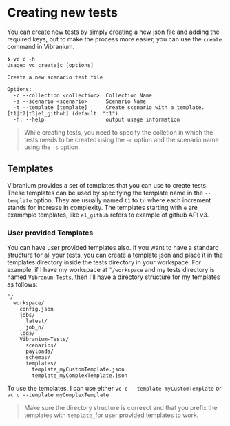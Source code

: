 # Creating new tests

You can create new tests by simply creating a new json file and adding the required keys, but to make the process more easier, you can use the `create` command in Vibranium.

```shell
❯ vc c -h                                  
Usage: vc create|c [options]

Create a new scenario test file

Options:
  -c --collection <collection>  Collection Name
  -s --scenario <scenario>      Scenario Name
  -t --template [template]      Create scenario with a template. [t1|t2|t3|e1_github] (default: "t1")
  -h, --help                    output usage information
```

> While creating tests, you need to specify the colletion in which the tests needs to be created using the `-c` option and the scenario name using the `-s` option.

## Templates

Vibranium provides a set of templates that you can use to create tests. These templates can be used by specifying the template name in the `--template` option. They are usually named `t1` to `tn` where each increment stands for increase in complexity. The templates starting with `e` are exammple templates, like `e1_github` refers to example of github API v3.



### User provided Templates

You can have user provided templates also. If you want to have a standard structure for all your tests, you can create a template json and place it in the templates directory inside the tests directory in your workspace. For example, if I have my workspace at `˜/workspace` and my tests directory is named `Vibranum-Tests`, then I'll have a directory structure for my templates as follows:

```shell
˜/
  workspace/
    config.json
    jobs/
      latest/
      job_n/
    logs/
    Vibranium-Tests/
      scenarios/
      payloads/
      schemas/
      templates/
        template_myCustomTemplate.json
        template_myComplexTemplate.json
```



To use the templates, I can use either `vc c --template myCustomTemplate` or `vc c --template myComplexTemplate`

> Make sure the directory structure is correect and that you prefix the templates with `template_`for user provided templates to work.



